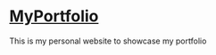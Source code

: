 # [MyPortfolio](https://waelal-fanan.web.app/)
This is my personal website to showcase my portfolio

